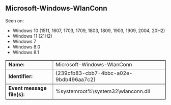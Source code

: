 ## Microsoft-Windows-WlanConn

Seen on:
* Windows 10 (1511, 1607, 1703, 1709, 1803, 1809, 1903, 1909, 2004, 20H2)
* Windows 11 (21H2)
* Windows 7
* Windows 8.0
* Windows 8.1

<table border="1" class="docutils">
  <tbody>
    <tr>
      <td><b>Name:</b></td>
      <td>Microsoft-Windows-WlanConn</td>
    </tr>
    <tr>
      <td><b>Identifier:</b></td>
      <td>{239cfb83-cbb7-4bbc-a02e-9bdb496aa7c2}</td>
    </tr>
    <tr>
      <td><b>Event message file(s):</b></td>
      <td>%systemroot%\system32\wlanconn.dll</td>
    </tr>
  </tbody>
</table>

&nbsp;

